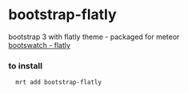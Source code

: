 # bootstrap-flatly
bootstrap 3 with flatly theme -  packaged for meteor   
[bootswatch - flatly](http://bootswatch.com/flatly/)   
   
### to install
      mrt add bootstrap-flatly
